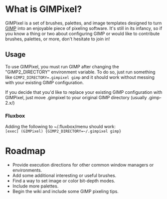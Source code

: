 # What is GIMPixel?

GIMPixel is a set of brushes, palettes, and image templates designed to turn [GIMP](http://gimp.org) into an enjoyable piece of pixeling software. It's still in its infancy, so if you know a thing or two about configuring GIMP or would like to contribute brushes, palettes, or more, don't hesitate to join in!

## Usage
To use GIMPixel, you must run GIMP after changing the "GIMP2\_DIRECTORY" environment variable. To do so, just run something like `GIMP2_DIRECTORY=.gimpixel gimp` and it should work without messing with your existing GIMP configuration.

If you decide that you'd like to replace your existing GIMP configuration with GIMPixel, just move .gimpixel to your original GIMP directory (usually .gimp-2.x/)

### Fluxbox
Adding the following to ~/.fluxbox/menu should work:  
`[exec] (GIMPixel) {GIMP2_DIRECTORY=~/.gimpixel gimp}`

# Roadmap
* Provide execution directions for other common window managers or environments.
* Add some additional interesting or useful brushes.
* Find a way to set image or color bit-depth modes.
* Include more palettes.
* Begin the wiki and include some GIMP pixeling tips.
